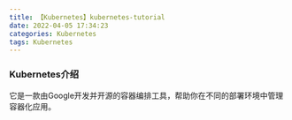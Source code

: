 ```yaml
---
title: 【Kubernetes】kubernetes-tutorial
date: 2022-04-05 17:34:23
categories: Kubernetes
tags: Kubernetes
---
```


### Kubernetes介绍

它是一款由Google开发并开源的容器编排工具，帮助你在不同的部署环境中管理容器化应用。

<!-- more --> 

